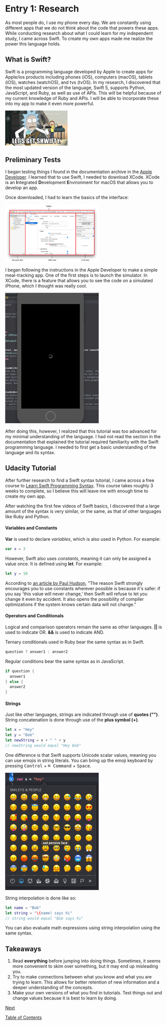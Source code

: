  # Entry 1: Research
 
 As most people do, I use my phone every day. We are constantly using different apps that we do not think about the code that powers these apps. While conducting research about what I could learn for my independent study, I came across Swift. To create my own apps made me realize the power this language holds.
 
 ## What is Swift?
 
 Swift is a programming language developed by Apple to create apps for Apple/ios products including phones (iOS), computers (macOS), tablets (iOS), watches (watchOS), and tvs (tvOS). In my research, I discovered that the most updated version of the language, Swift 5, supports Python, JavaScript, and Ruby, as well as use of APIs. This will be helpful because of my current knowledge of Ruby and APIs. I will be able to incorporate these into my app to make it even more powerful.
 
 <img src="../images/01-shwifty.jpg" style="width: 200px;" />
 
 ## Preliminary Tests
 
 I began testing things I found in the documentation archive in the [Apple Developer](https://developer.apple.com/library/archive/referencelibrary/GettingStarted/DevelopiOSAppsSwift/index.html#//apple_ref/doc/uid/TP40015214-CH2-SW1). I learned that to use Swift, I needed to download XCode. XCode is an **I**ntegrated **D**evelopment **E**nvironment for macOS that allows you to develop an app. 
 
 Once downloaded, I had to learn the basics of the interface:

<img src="../images/01-interface.png" style="width: 300px;" />

I began following the instructions in the Apple Developer to make a simple meal-tracking app. One of the first steps is to launch the simulator. In XCode, there is a feature that allows you to see the code on a simulated iPhone, which I thought was really cool.

<img src="../images/01-simulator.gif" style="width: 300px;" />

After doing this, however, I realized that this tutorial was too advanced for my minimal understanding of the language. I had not read the section in the documentation that explained the tutorial required familiarity with the Swift programming language. I needed to first get a basic understanding of the language and its syntax.

## Udacity Tutorial

After further research to find a Swift syntax tutorial, I came across a free course to [Learn Swift Programming Syntax](https://www.udacity.com/course/learn-swift-programming-syntax--ud902). This course takes roughly 3 weeks to complete, so I believe this will leave me with enough time to create my own app.

After watching the first few videos of Swift basics, I discovered that a large amount of the syntax is very similar, or the same, as that of other languages like Ruby and Python. 

#### Variables and Constants

**Var** is used to declare _variables_, which is also used in Python.
For example: 

```swift
var x = 3
```

However, Swift also uses _constants_, meaning it can only be assigned a value once. It is defined using **let**. For example:

```swift
let y = 10
```

According to [an article by Paul Hudson](https://www.hackingwithswift.com/example-code/language/whats-the-difference-between-let-and-var), "The reason Swift strongly encourages you to use constants wherever possible is because it's safer: if you say 'this value will never change,' then Swift will refuse to let you change it even by accident. It also opens the possibility of compiler optimizations if the system knows certain data will not change."

#### Operators and Conditionals

Logical and comparison operators remain the same as other languages. **||** is used to indicate OR. **&&** is used to indicate AND.

Ternary conditionals used in Ruby bear the same syntax as in Swift.

```swift
question ? answer1 : answer2
```

Regular conditions bear the same syntax as in JavaScript.

```swift
if question {
  answer1
} else {
  answer2
}
```

#### Strings

Just like other languages, strings are indicated through use of **quotes ("")**. String concatenation is done through use of the **plus symbol (+)**.

```swift
let x = "Hey"
let y = "Bob"
let newString = x + " " + y
// newString would equal "Hey Bob"
```
One difference is that Swift supports Unicode scalar values, meaning you can use emojis in string literals. You can bring up the emoji keyboard by pressing <kbd>Control</kbd> + <kbd>⌘ Command</kbd> + <kbd>Space</kbd>.

<img src="../images/01-emojis.png" style="width: 300px;" />

String interpolation is done like so:

```swift
let name = "Bob"
let string = "\(name) says hi"
// string would equal "Bob says hi"
```

You can also evaluate math expressions using string interpolation using the same syntax.

## Takeaways

1. Read **everything** before jumping into doing things. Sometimes, it seems more convenient to skim over something, but it may end up misleading you.
2. Try to make connections between what you know and what you are trying to learn. This allows for better retention of new information and a deeper understanding of the concepts.
3. Make your own versions of what you find in tutorials. Test things out and change values because it is best to learn by doing.

[Next](../entry02-week2.md)

[Table of Contents](../README.md)